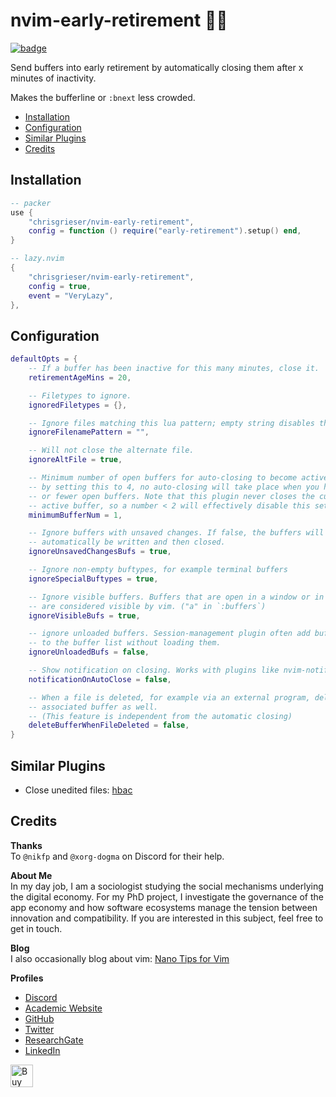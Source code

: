<!-- LTeX: enabled=false -->
# nvim-early-retirement 👴👵
<!-- LTeX: enabled=true -->
<a href="https://dotfyle.com/plugins/chrisgrieser/nvim-early-retirement">
<img alt="badge" src="https://dotfyle.com/plugins/chrisgrieser/nvim-early-retirement/shield"/></a>

Send buffers into early retirement by automatically closing them after x minutes
of inactivity.

Makes the bufferline or `:bnext` less crowded.

<!-- toc -->

- [Installation](#installation)
- [Configuration](#configuration)
- [Similar Plugins](#similar-plugins)
- [Credits](#credits)

<!-- tocstop -->

## Installation

```lua
-- packer
use {
	"chrisgrieser/nvim-early-retirement",
	config = function () require("early-retirement").setup() end,
}

-- lazy.nvim
{
	"chrisgrieser/nvim-early-retirement",
	config = true,
	event = "VeryLazy",
},
```

## Configuration

```lua
defaultOpts = {
	-- If a buffer has been inactive for this many minutes, close it.
	retirementAgeMins = 20,

	-- Filetypes to ignore.
	ignoredFiletypes = {},

	-- Ignore files matching this lua pattern; empty string disables this setting.
	ignoreFilenamePattern = "",

	-- Will not close the alternate file.
	ignoreAltFile = true,

	-- Minimum number of open buffers for auto-closing to become active. E.g.,
	-- by setting this to 4, no auto-closing will take place when you have 3
	-- or fewer open buffers. Note that this plugin never closes the currently
	-- active buffer, so a number < 2 will effectively disable this setting.
	minimumBufferNum = 1,

	-- Ignore buffers with unsaved changes. If false, the buffers will
	-- automatically be written and then closed.
	ignoreUnsavedChangesBufs = true,

	-- Ignore non-empty buftypes, for example terminal buffers
	ignoreSpecialBuftypes = true,

	-- Ignore visible buffers. Buffers that are open in a window or in a tab
	-- are considered visible by vim. ("a" in `:buffers`)
	ignoreVisibleBufs = true,

	-- ignore unloaded buffers. Session-management plugin often add buffers
	-- to the buffer list without loading them.
	ignoreUnloadedBufs = false,

	-- Show notification on closing. Works with plugins like nvim-notify.
	notificationOnAutoClose = false,

	-- When a file is deleted, for example via an external program, delete the
	-- associated buffer as well. 
	-- (This feature is independent from the automatic closing)
	deleteBufferWhenFileDeleted = false,
}
```

## Similar Plugins
- Close unedited files: [hbac](https://github.com/axkirillov/hbac.nvim)

## Credits
__Thanks__  
To `@nikfp` and `@xorg-dogma` on Discord for their help.

<!-- vale Google.FirstPerson = NO -->
__About Me__  
In my day job, I am a sociologist studying the social mechanisms underlying the
digital economy. For my PhD project, I investigate the governance of the app
economy and how software ecosystems manage the tension between innovation and
compatibility. If you are interested in this subject, feel free to get in touch.

__Blog__  
I also occasionally blog about vim: [Nano Tips for Vim](https://nanotipsforvim.prose.sh)

__Profiles__  
- [Discord](https://discordapp.com/users/462774483044794368/)
- [Academic Website](https://chris-grieser.de/)
- [GitHub](https://github.com/chrisgrieser/)
- [Twitter](https://twitter.com/pseudo_meta)
- [ResearchGate](https://www.researchgate.net/profile/Christopher-Grieser)
- [LinkedIn](https://www.linkedin.com/in/christopher-grieser-ba693b17a/)

<a href='https://ko-fi.com/Y8Y86SQ91' target='_blank'><img
	height='36'
	style='border:0px;height:36px;'
	src='https://cdn.ko-fi.com/cdn/kofi1.png?v=3'
	border='0'
	alt='Buy Me a Coffee at ko-fi.com'
/></a>
